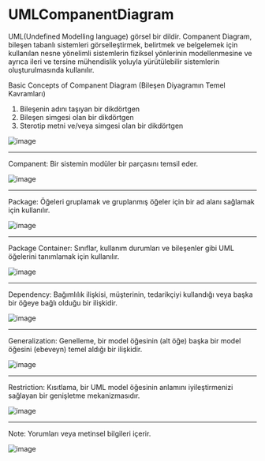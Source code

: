 # UMLCompanentDiagram

UML(Undefined Modelling language) görsel bir dildir. Companent Diagram, bileşen tabanlı sistemleri görselleştirmek, belirtmek 
ve belgelemek için kullanılan nesne yönelimli sistemlerin fiziksel yönlerinin modellenmesine ve ayrıca ileri ve tersine 
mühendislik yoluyla yürütülebilir sistemlerin oluşturulmasında kullanılır.

Basic Concepts of Companent Diagram (Bileşen Diyagramın Temel Kavramları)
1. Bileşenin adını taşıyan bir dikdörtgen
2. Bileşen simgesi olan bir dikdörtgen
3. Sterotip metni ve/veya simgesi olan bir dikdörtgen

![image](https://user-images.githubusercontent.com/32596414/120920120-efdc9600-c6c5-11eb-998c-77fdeafff36b.png)
*******************************************************************************************************************************
Companent: Bir sistemin modüler bir parçasını temsil eder.

![image](https://user-images.githubusercontent.com/32596414/120920285-b5bfc400-c6c6-11eb-8508-cdc9353ad51a.png)
*******************************************************************************************************************************
Package: Öğeleri gruplamak ve gruplanmış öğeler için bir ad alanı sağlamak için kullanılır.

![image](https://user-images.githubusercontent.com/32596414/120920340-f28bbb00-c6c6-11eb-8454-cf726bca8ec1.png)
*******************************************************************************************************************************
Package Container: Sınıflar, kullanım durumları ve bileşenler gibi UML öğelerini tanımlamak için kullanılır.

![image](https://user-images.githubusercontent.com/32596414/120920409-472f3600-c6c7-11eb-89b1-7fda313fb510.png)
*******************************************************************************************************************************
Dependency: Bağımlılık ilişkisi, müşterinin, tedarikçiyi kullandığı veya başka bir öğeye bağlı olduğu bir ilişkidir.

![image](https://user-images.githubusercontent.com/32596414/120920436-6ded6c80-c6c7-11eb-82c0-18cb57e4a8c1.png)
*******************************************************************************************************************************
Generalization: Genelleme, bir model öğesinin (alt öğe) başka bir model öğesini (ebeveyn) temel aldığı bir ilişkidir.

![image](https://user-images.githubusercontent.com/32596414/120920484-b60c8f00-c6c7-11eb-9f05-751fd68dfa07.png)
*******************************************************************************************************************************
Restriction: Kısıtlama,  bir UML model öğesinin anlamını iyileştirmenizi sağlayan bir genişletme mekanizmasıdır.

![image](https://user-images.githubusercontent.com/32596414/120920548-0683ec80-c6c8-11eb-8c94-1f1c79cf9b64.png)
*******************************************************************************************************************************
Note: Yorumları veya metinsel bilgileri içerir.

![image](https://user-images.githubusercontent.com/32596414/120920590-316e4080-c6c8-11eb-8ba2-500c0ccc6885.png)
